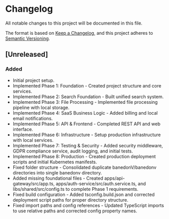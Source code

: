 # Changelog

All notable changes to this project will be documented in this file.

The format is based on [Keep a Changelog](https://keepachangelog.com/en/1.0.0/),
and this project adheres to [Semantic Versioning](https://semver.org/spec/v2.0.0.html).

## [Unreleased]

### Added
- Initial project setup.
- Implemented Phase 1: Foundation - Created project structure and core services.
- Implemented Phase 2: Search Foundation - Built unified search system.
- Implemented Phase 3: File Processing - Implemented file processing pipeline with local storage.
- Implemented Phase 4: SaaS Business Logic - Added billing and local email notifications.
- Implemented Phase 5: API & Frontend - Completed REST API and web interface.
- Implemented Phase 6: Infrastructure - Setup production infrastructure with local services.
- Implemented Phase 7: Testing & Security - Added security middleware, GDPR compliance service, audit logging, and initial tests.
- Implemented Phase 8: Production - Created production deployment scripts and initial Kubernetes manifests.
- Fixed folder structure - Consolidated duplicate banedonV/banedonv directories into single banedonv directory.
- Added missing foundational files - Created apps/api-gateway/src/app.ts, apps/auth-service/src/auth.service.ts, and libs/shared/src/config.ts to complete Phase 1 requirements.
- Fixed build configuration - Added tsconfig.build.json and corrected deployment script paths for proper directory structure.
- Fixed import paths and config references - Updated TypeScript imports to use relative paths and corrected config property names.
